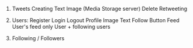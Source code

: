 1. Tweets
        Creating
            Text
            Image (Media Storage server)
        Delete
        Retweeting

2. Users: 
    Register
    Login
    Logout
    Profile
        Image
        Text
        Follow Button
    Feed
        User's feed only
        User + following users

3. Following / Followers